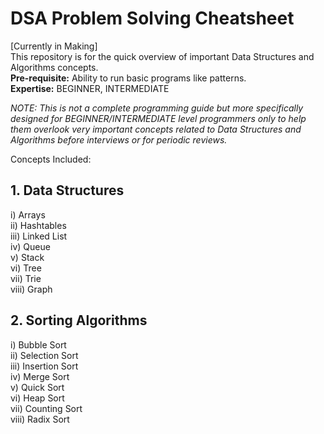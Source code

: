 # DSA Problem Solving Cheatsheet
[Currently in Making]  
This repository is for the quick overview of important Data Structures and Algorithms concepts.  
**Pre-requisite:** Ability to run basic programs like patterns.  
**Expertise:** BEGINNER, INTERMEDIATE  

*NOTE: This is not a complete programming guide but more specifically designed for BEGINNER/INTERMEDIATE level programmers only to help them overlook very important concepts related to Data Structures and Algorithms before interviews or for periodic reviews.*

Concepts Included:  
## 1. Data Structures
i) Arrays  
ii) Hashtables  
iii) Linked List  
iv) Queue  
v) Stack  
vi) Tree  
vii) Trie  
viii) Graph  
 
## 2. Sorting Algorithms  
i) Bubble Sort  
ii) Selection Sort  
iii) Insertion Sort  
iv) Merge Sort  
v) Quick Sort  
vi) Heap Sort  
vii) Counting Sort  
viii) Radix Sort  
